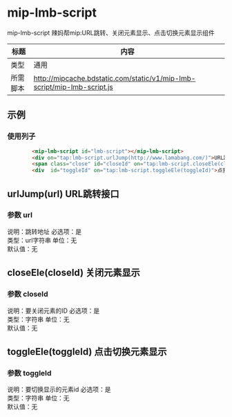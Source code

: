 # mip-lmb-script

mip-lmb-script 辣妈帮mip:URL跳转、关闭元素显示、点击切换元素显示组件

标题|内容
----|----
类型|通用
所需脚本|http://mipcache.bdstatic.com/static/v1/mip-lmb-script/mip-lmb-script.js

## 示例

### 使用列子
```html
		<mip-lmb-script id="lmb-script"></mip-lmb-script>
		<div on="tap:lmb-script.urlJump(http://www.lamabang.com/)">URL跳转</div>
		<span class="close" id="closeId" on="tap:lmb-script.closeEle(closeId)">点我关闭×</span>
		<div  id="toggleId" on="tap:lmb-script.toggleEle(toggleId)">点我切换显示×××</div>
```

## urlJump(url) URL跳转接口
### 参数 url

说明：跳转地址
必选项：是   
类型：url字符串
单位：无   
默认值：无   


## closeEle(closeId) 关闭元素显示
### 参数 closeId
说明：要关闭元素的ID
必选项：是   
类型：字符串
单位：无   
默认值：无   



## toggleEle(toggleId) 点击切换元素显示
### 参数 toggleId

说明：要切换显示的元素id
必选项：是   
类型：字符串
单位：无   
默认值：无   








